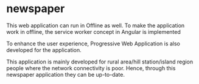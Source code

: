 # newspaper

This web application can run in Offline as well. To make the application work in offline, the service worker concept in Angular is implemented 

To enhance the user experience, Progressive Web Application is also developed for the application.

This application is mainly developed for rural area/hill station/island region people where the network connectivity is poor. Hence, through this newspaper application they can be up-to-date.

